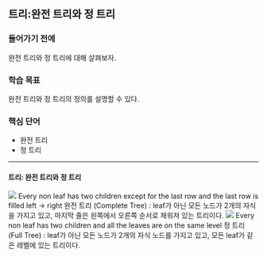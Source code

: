 ## 트리:완전 트리와 정 트리

### 들어가기 전에
완전 트리와 정 트리에 대해 살펴보자.

### 학습 목표
완전 트리와 정 트리의 정의를 설명할 수 있다.

### 핵심 단어
- 완전 트리
- 정 트리

---
#### 트리: 완전 트리와 정 트리

<img src="https://cphinf.pstatic.net/mooc/20210525_253/1621925636427oUwwc_PNG/mceclip0.png">  
Every non leaf has two children except for the last row and the last row is filled left -> right  
완전 트리 (Complete Tree) : leaf가 아닌 모든 노드가 2개의 자식을 가지고 있고, 마지막 줄은 왼쪽에서 오른쪽 순서로 채워져 있는 트리이다.


<img src="https://cphinf.pstatic.net/mooc/20210525_137/1621925686120TNhV3_PNG/mceclip1.png">  
Every non leaf has two children and all the leaves are on the same level  
정 트리 (Full Tree) : leaf가 아닌 모든 노드가 2개의 자식 노드를 가지고 있고, 모든 leaf가 같은 레벨에 있는 트리이다.
